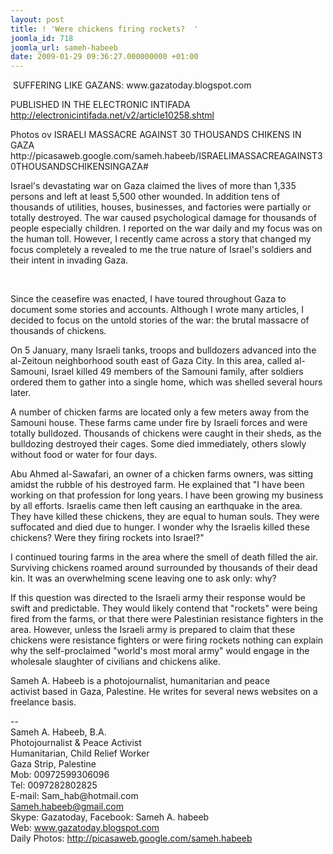 ```yaml
---
layout: post
title: ! 'Were chickens firing rockets?  '
joomla_id: 718
joomla_url: sameh-habeeb
date: 2009-01-29 09:36:27.000000000 +01:00
---
```

<p> SUFFERING LIKE GAZANS: www.gazatoday.blogspot.com</p>
<p>PUBLISHED IN THE ELECTRONIC INTIFADA<br /><a href="http://electronicintifada.net/v2/article10258.shtml">http://electronicintifada.net/v2/article10258.shtml</a></p>
<p>Photos ov ISRAELI MASSACRE AGAINST 30 THOUSANDS CHIKENS IN GAZA<br />http://picasaweb.google.com/sameh.habeeb/ISRAELIMASSACREAGAINST30THOUSANDSCHIKENSINGAZA#</p>
<p>Israel's devastating war on Gaza claimed the lives of more than 1,335 persons and left at least 5,500 other wounded. In addition tens of thousands of utilities, houses, businesses, and factories were partially or totally destroyed. The war caused psychological damage for thousands of people especially children. I reported on the war daily and my focus was on the human toll. However, I recently came across a story that changed my focus completely a revealed to me the true nature of Israel's soldiers and their intent in invading Gaza.</p>

 
<p>Since the ceasefire was enacted, I have toured throughout Gaza to document some stories and accounts. Although I wrote many articles, I decided to focus on the untold stories of the war: the brutal massacre of thousands of chickens.</p>
<p>On 5 January, many Israeli tanks, troops and bulldozers advanced into the al-Zeitoun neighborhood south east of Gaza City. In this area, called al-Samouni, Israel killed 49 members of the Samouni family, after soldiers ordered them to gather into a single home, which was shelled several hours later.</p>
<p>A number of chicken farms are located only a few meters away from the Samouni house. These farms came under fire by Israeli forces and were totally bulldozed. Thousands of chickens were caught in their sheds, as the bulldozing destroyed their cages. Some died immediately, others slowly without food or water for four days.</p>
<p>Abu Ahmed al-Sawafari, an owner of a chicken farms owners, was sitting amidst the rubble of his destroyed farm. He explained that "I have been working on that profession for long years. I have been growing my business by all efforts. Israelis came then left causing an earthquake in the area. They have killed these chickens, they are equal to human souls. They were suffocated and died due to hunger. I wonder why the Israelis killed these chickens? Were they firing rockets into Israel?"</p>
<p>I continued touring farms in the area where the smell of death filled the air. Surviving chickens roamed around surrounded by thousands of their dead kin. It was an overwhelming scene leaving one to ask only: why?</p>
<p>If this question was directed to the Israeli army their response would be swift and predictable. They would likely contend that "rockets" were being fired from the farms, or that there were Palestinian resistance fighters in the area. However, unless the Israeli army is prepared to claim that these chickens were resistance fighters or were firing rockets nothing can explain why the self-proclaimed "world's most moral army" would engage in the wholesale slaughter of civilians and chickens alike.</p>
<p>Sameh A. Habeeb is a photojournalist, humanitarian and peace<br />activist based in Gaza, Palestine. He writes for several news websites on a freelance basis.</p>
<p>-- <br />Sameh A. Habeeb, B.A.<br />Photojournalist & Peace Activist<br />Humanitarian, Child Relief Worker<br />Gaza Strip, Palestine<br />Mob: 00972599306096<br />Tel: 0097282802825<br />E-mail: Sam_hab@hotmail.com<br /><a href="mailto:Sameh.habeeb@gmail.com">Sameh.habeeb@gmail.com</a> <br />Skype: Gazatoday, Facebook: Sameh A. habeeb<br />Web: <a href="http://www.gazatoday.blogspot.com">www.gazatoday.blogspot.com</a> <br />Daily Photos: <a href="http://picasaweb.google.com/sameh.habeeb">http://picasaweb.google.com/sameh.habeeb</a>  </p>
<p> </p>
